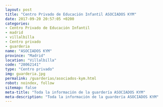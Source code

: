 ```yaml
---
layout: post
title: "Centro Privado de Educación Infantil ASOCIADOS KYM"
date: 2017-09-20 20:57:05 +0200
categories:
- Centro Privado de Educación Infantil
- madrid
- villalbilla
- Centro privado
- guarderia
name: "ASOCIADOS KYM"
province: "Madrid"
location: "Villalbilla"
code: "28062141"
type: "Centro privado"
img: guarderia.jpg
permalink: /guarderias/asociados-kym.html
robot: noindex, follow
sitemap: false
meta-title: "Toda la información de la guardería ASOCIADOS KYM"
meta-description: "Toda la información de la guardería ASOCIADOS KYM"
---
```

